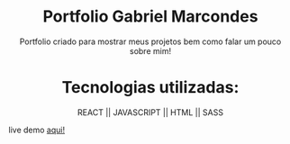 <h1 align="center">Portfolio Gabriel Marcondes</h1>
<p align="center">Portfolio criado para mostrar meus projetos bem como falar um pouco sobre mim!</p>

<h1 align="center">Tecnologias utilizadas:</h1>
           
<p align="center">REACT  || JAVASCRIPT    ||  HTML   ||  SASS</p>
        
       
live demo <a href="http://gMarcondes00.github.io/Portfolio" target="_blank">aqui!</a>
